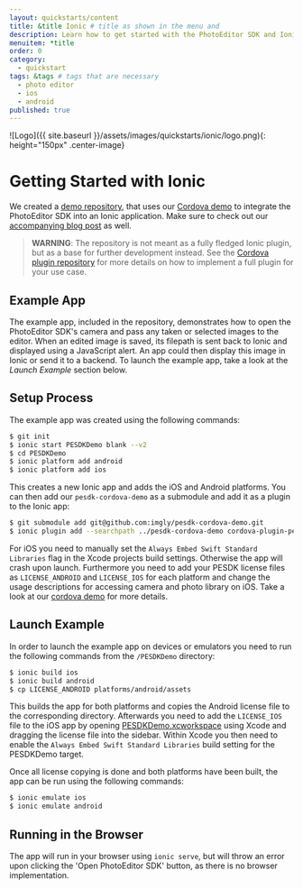 ```yaml
---
layout: quickstarts/content
title: &title Ionic # title as shown in the menu and 
description: Learn how to get started with the PhotoEditor SDK and Ionic and how to swiftly integrate the SDK into an Ionic application with this Quick Start.
menuitem: *title
order: 0
category: 
  - quickstart
tags: &tags # tags that are necessary
  - photo editor 
  - ios
  - android
published: true
---
```


![Logo]({{ site.baseurl }}/assets/images/quickstarts/ionic/logo.png){: height="150px" .center-image}

# Getting Started with Ionic

We created a [demo repository](https://github.com/imgly/pesdk-ionic-demo), that uses our [Cordova demo](https://github.com/imgly/pesdk-cordova-demo) to integrate the PhotoEditor SDK into an Ionic application. Make sure to check out our [accompanying blog post](https://blog.photoeditorsdk.com/photoeditor-sdk-cordova-dabe146e6c13) as well.

>**WARNING**: The repository is not meant as a fully fledged Ionic plugin, but as a base for further development instead. See the [Cordova plugin repository](https://github.com/imgly/pesdk-cordova-demo) for more details on how to implement a full plugin for your use case.

## Example App
The example app, included in the repository, demonstrates how to open the PhotoEditor SDK's camera and pass any taken or selected images to the editor. When an edited image is saved, its filepath is sent back to Ionic and displayed using a JavaScript alert. An app could then display this image in Ionic or send it to a backend. To launch the example app, take a look at the *Launch Example* section below.

## Setup Process
The example app was created using the following commands: 

```bash
$ git init
$ ionic start PESDKDemo blank --v2
$ cd PESDKDemo
$ ionic platform add android
$ ionic platform add ios
```

This creates a new Ionic app and adds the iOS and Android platforms. You can then add our `pesdk-cordova-demo` as a submodule and add it as a plugin to the Ionic app:

```bash
$ git submodule add git@github.com:imgly/pesdk-cordova-demo.git
$ ionic plugin add --searchpath ../pesdk-cordova-demo cordova-plugin-pesdk
```

For iOS you need to manually set the `Always Embed Swift Standard Libraries` flag in the Xcode projects build settings. Otherwise the app will crash upon launch. Furthermore you need to add your PESDK license files as `LICENSE_ANDROID` and `LICENSE_IOS` for each platform and change the usage descriptions for accessing camera and photo library on iOS. Take a look at our [cordova demo](https://github.com/imgly/pesdk-cordova-demo) for more details.

## Launch Example
In order to launch the example app on devices or emulators you need to run the following commands from the `/PESDKDemo` directory:
```bash
$ ionic build ios
$ ionic build android
$ cp LICENSE_ANDROID platforms/android/assets
```

This builds the app for both platforms and copies the Android license file to the corresponding directory. Afterwards you need to add the `LICENSE_IOS` file to the iOS app by opening [PESDKDemo.xcworkspace](/example/platforms/ios/PESDKDemo.xcworkspace) using Xcode and dragging the license file into the sidebar. Within Xcode you then need to enable the `Always Embed Swift Standard Libraries` build setting for the PESDKDemo target.

Once all license copying is done and both platforms have been built, the app can be run using the following commands:
```bash
$ ionic emulate ios
$ ionic emulate android
```

## Running in the Browser

The app will run in your browser using ```ionic serve```, but will throw an error upon clicking the 'Open PhotoEditor SDK' button, as there is no browser implementation.


